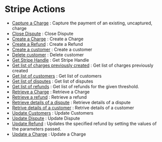 # Stripe Actions
* [Capture a Charge](https://github.com/unskript/Awesome-CloudOps-Automation/Stripe/legos/stripe_capture_charge/README.md) : Capture the payment of an existing, uncaptured, charge
* [Close Dispute](https://github.com/unskript/Awesome-CloudOps-Automation/Stripe/legos/stripe_close_dispute/README.md) : Close Dispute
* [Create a Charge](https://github.com/unskript/Awesome-CloudOps-Automation/Stripe/legos/stripe_create_charge/README.md) : Create a Charge
* [Create a Refund](https://github.com/unskript/Awesome-CloudOps-Automation/Stripe/legos/stripe_create_refund/README.md) : Create a Refund
* [Create a customer](https://github.com/unskript/Awesome-CloudOps-Automation/Stripe/legos/stripe_create_customer/README.md) : Create a customer
* [Delete customer](https://github.com/unskript/Awesome-CloudOps-Automation/Stripe/legos/stripe_delete_customer/README.md) : Delete customer
* [Get Stripe Handle](https://github.com/unskript/Awesome-CloudOps-Automation/Stripe/legos/stripe_get_handle/README.md) : Get Stripe Handle
* [Get list of charges previously created](https://github.com/unskript/Awesome-CloudOps-Automation/Stripe/legos/stripe_get_all_charges/README.md) : Get list of charges previously created
* [Get list of customers](https://github.com/unskript/Awesome-CloudOps-Automation/Stripe/legos/stripe_get_all_customers/README.md) : Get list of customers
* [Get list of disputes](https://github.com/unskript/Awesome-CloudOps-Automation/Stripe/legos/stripe_get_all_disputes/README.md) : Get list of disputes
* [Get list of refunds](https://github.com/unskript/Awesome-CloudOps-Automation/Stripe/legos/stripe_get_all_refunds/README.md) : Get list of refunds for the given threshold.
* [Retrieve a Charge](https://github.com/unskript/Awesome-CloudOps-Automation/Stripe/legos/stripe_retrieve_charge/README.md) : Retrieve a Charge
* [Retrieve a refund](https://github.com/unskript/Awesome-CloudOps-Automation/Stripe/legos/stripe_retrieve_refund/README.md) : Retrieve a refund
* [Retrieve details of a dispute](https://github.com/unskript/Awesome-CloudOps-Automation/Stripe/legos/stripe_retrieve_dispute/README.md) : Retrieve details of a dispute
* [Retrive details of a customer](https://github.com/unskript/Awesome-CloudOps-Automation/Stripe/legos/stripe_retrieve_customer/README.md) : Retrive details of a customer
* [Update Customers](https://github.com/unskript/Awesome-CloudOps-Automation/Stripe/legos/stripe_update_customer/README.md) : Update Customers
* [Update Dispute](https://github.com/unskript/Awesome-CloudOps-Automation/Stripe/legos/stripe_update_dispute/README.md) : Update Dispute
* [Update Refund](https://github.com/unskript/Awesome-CloudOps-Automation/Stripe/legos/stripe_update_refund/README.md) : Updates the specified refund by setting the values of the parameters passed.
* [Update a Charge](https://github.com/unskript/Awesome-CloudOps-Automation/Stripe/legos/stripe_update_charge/README.md) : Update a Charge
